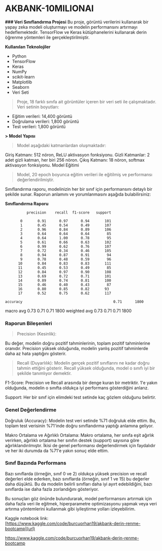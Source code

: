 # AKBANK-10MILIONAI

**### Veri Sınıflandırma Projesi**
Bu proje, görüntü verilerini kullanarak bir yapay zeka modeli oluşturmayı ve modelin performansını artırmayı hedeflemektedir. TensorFlow ve Keras kütüphanelerini kullanarak derin öğrenme yöntemleri ile gerçekleştirilmiştir.

**Kullanılan Teknolojiler**

- Python
- TensorFlow
- Keras
- NumPy
- scikit-learn
- Matplotlib
- Seaborn
- Veri Seti

> Proje, 18 farklı sınıfa ait görüntüler içeren bir veri seti ile çalışmaktadır. Veri setinin boyutları:

- Eğitim verileri: 14,400 görüntü
- Doğrulama verileri: 1,800 görüntü
- Test verileri: 1,800 görüntü



**> Model Yapısı**

> Model aşağıdaki katmanlardan oluşmaktadır:

Giriş Katmanı: 512 nöron, ReLU aktivasyon fonksiyonu.
Gizli Katmanlar: 2 adet gizli katman, her biri 256 nöron.
Çıkış Katmanı: 18 nöron, softmax aktivasyon fonksiyonu.
Model Eğitimi

> Model, 20 epoch boyunca eğitim verileri ile eğitilmiş ve performansı değerlendirilmiştir.

Sınıflandırma raporu, modelinizin her bir sınıf için performansını detaylı bir şekilde sunar. Raporun anlamını ve yorumlanmasını aşağıda bulabilirsiniz:

**Sınıflandırma Raporu**

              precision    recall  f1-score   support

           0       0.91      0.97      0.94       101
           1       0.45      0.54      0.49       107
           2       0.96      0.84      0.89       106
           3       0.64      0.64      0.64        85
           4       0.64      1.00      0.78        95
           5       0.61      0.66      0.63       102
           6       0.99      0.62      0.76       107
           7       0.72      0.34      0.46       105
           8       0.94      0.87      0.91        94
           9       0.78      0.48      0.59        96
          10       0.84      0.83      0.83       111
          11       0.45      0.53      0.49        85
          12       0.84      0.97      0.90       108
          13       0.69      0.72      0.71       101
          14       0.89      0.74      0.81       100
          15       0.46      0.40      0.43        87
          16       0.80      0.85      0.82       93
          17       0.52      0.75      0.62       117

    accuracy                                          0.71      1800
macro avg            0.73          0.71      0.71        1800
weighted avg       0.73          0.71      0.71        1800


### Raporun Bileşenleri

> Precision (Kesinlik):

 Bu değer, modelin doğru pozitif tahminlerinin, toplam pozitif tahminlerine oranıdır. Precision yüksek olduğunda, modelin yanlış pozitif tahminlerde daha az hata yaptığını gösterir.

> Recall (Duyarlılık):
 Modelin gerçek pozitif sınıflarını ne kadar doğru tahmin ettiğini gösterir. Recall yüksek olduğunda, model o sınıfı iyi bir şekilde tanımlıyor demektir.

F1-Score: Precision ve Recall arasında bir denge kuran bir metriktir. 1'e yakın olduğunda, modelin o sınıfta oldukça iyi performans gösterdiğini anlarız.

Support: Her bir sınıf için elimdeki test setinde kaç gözlem olduğunu belirtir.

### Genel Değerlendirme
Doğruluk (Accuracy): Modelin test veri setinde %71 doğruluk elde ettim. Bu, toplam test verisinin %71'inde doğru sınıflandırma yaptığı anlamına geliyor.

Makro Ortalama ve Ağırlıklı Ortalama: Makro ortalama, her sınıfa eşit ağırlık verirken, ağırlıklı ortalama her sınıfın destek (support) sayısına göre ağırlıklandırılmıştır. İkisi de genel performansı değerlendirmek için faydalıdır ve her iki durumda da %71'e yakın sonuç elde ettim.

### Sınıf Bazında Performans
Bazı sınıflarda (örneğin, sınıf 0 ve 2) oldukça yüksek precision ve recall değerleri elde ederken, bazı sınıflarda (örneğin, sınıf 1 ve 15) bu değerler daha düşüktü. Bu da modelin belirli sınıfları daha iyi ayırt edebildiğini, bazı sınıflarda ise daha fazla zorlandığını gösteriyor.

Bu sonuçları göz önünde bulundurarak, model performansını artırmak için daha fazla veri ile eğitmek, hiperparametre optimizasyonu yapmak veya veri artırma yöntemlerini kullanmak gibi iyileştirme yolları izleyebilirim.

Kaggle notebook link: 
[https://www.kaggle.com/code/burcuorhan19/akbank-derin-renme-bootcamp](url)

https://www.kaggle.com/code/burcuorhan19/akbank-derin-renme-bootcamp
 

